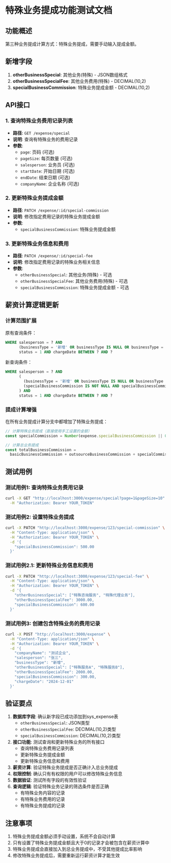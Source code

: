 # 特殊业务提成功能测试文档

## 功能概述
第三种业务提成计算方式：特殊业务提成，需要手动输入提成金额。

## 新增字段
1. **otherBusinessSpecial**: 其他业务(特殊) - JSON数组格式
2. **otherBusinessSpecialFee**: 其他业务费用(特殊) - DECIMAL(10,2)
3. **specialBusinessCommission**: 特殊业务提成金额 - DECIMAL(10,2)

## API接口

### 1. 查询特殊业务费用记录列表
- **路径**: `GET /expense/special`
- **说明**: 查询有特殊业务的费用记录
- **参数**:
  - `page`: 页码 (可选)
  - `pageSize`: 每页数量 (可选)
  - `salesperson`: 业务员 (可选)
  - `startDate`: 开始日期 (可选)
  - `endDate`: 结束日期 (可选)
  - `companyName`: 企业名称 (可选)

### 2. 更新特殊业务提成金额
- **路径**: `PATCH /expense/:id/special-commission`
- **说明**: 修改指定费用记录的特殊业务提成金额
- **参数**:
  - `specialBusinessCommission`: 特殊业务提成金额

### 3. 更新特殊业务信息和费用
- **路径**: `PATCH /expense/:id/special-fee`
- **说明**: 修改指定费用记录的特殊业务相关信息
- **参数**:
  - `otherBusinessSpecial`: 其他业务(特殊) - 可选
  - `otherBusinessSpecialFee`: 其他业务费用(特殊) - 可选
  - `specialBusinessCommission`: 特殊业务提成金额 - 可选

## 薪资计算逻辑更新

### 计算范围扩展
原有查询条件：
```sql
WHERE salesperson = ? AND 
      (businessType = '新增' OR businessType IS NULL OR businessType = '') AND 
      status = 1 AND chargeDate BETWEEN ? AND ?
```

新查询条件：
```sql
WHERE salesperson = ? AND 
      (
        (businessType = '新增' OR businessType IS NULL OR businessType = '') OR
        (specialBusinessCommission IS NOT NULL AND specialBusinessCommission > 0)
      ) AND 
      status = 1 AND chargeDate BETWEEN ? AND ?
```

### 提成计算增强
在所有业务提成计算分支中都增加了特殊业务提成：
```typescript
// 计算特殊业务提成（直接使用手工设置的金额）
const specialCommission = Number(expense.specialBusinessCommission || 0);

// 计算总业务提成
const totalBusinessCommission = 
  basicBusinessCommission + outsourceBusinessCommission + specialCommission;
```

## 测试用例

### 测试用例1: 查询特殊业务费用记录
```bash
curl -X GET "http://localhost:3000/expense/special?page=1&pageSize=10" \
  -H "Authorization: Bearer YOUR_TOKEN"
```

### 测试用例2: 设置特殊业务提成
```bash
curl -X PATCH "http://localhost:3000/expense/123/special-commission" \
  -H "Content-Type: application/json" \
  -H "Authorization: Bearer YOUR_TOKEN" \
  -d '{
    "specialBusinessCommission": 500.00
  }'
```

### 测试用例2.1: 更新特殊业务信息和费用
```bash
curl -X PATCH "http://localhost:3000/expense/123/special-fee" \
  -H "Content-Type: application/json" \
  -H "Authorization: Bearer YOUR_TOKEN" \
  -d '{
    "otherBusinessSpecial": ["特殊咨询服务", "特殊代理业务"],
    "otherBusinessSpecialFee": 3000.00,
    "specialBusinessCommission": 600.00
  }'
```

### 测试用例3: 创建包含特殊业务的费用记录
```bash
curl -X POST "http://localhost:3000/expense" \
  -H "Content-Type: application/json" \
  -H "Authorization: Bearer YOUR_TOKEN" \
  -d '{
    "companyName": "测试企业",
    "salesperson": "张三",
    "businessType": "新增",
    "otherBusinessSpecial": ["特殊服务A", "特殊服务B"],
    "otherBusinessSpecialFee": 2000.00,
    "specialBusinessCommission": 300.00,
    "chargeDate": "2024-12-01"
  }'
```

## 验证要点

1. **数据库字段**: 确认新字段已成功添加到sys_expense表
   - `otherBusinessSpecial`: JSON类型
   - `otherBusinessSpecialFee`: DECIMAL(10,2)类型  
   - `specialBusinessCommission`: DECIMAL(10,2)类型
2. **接口功能**: 测试查询和更新特殊业务的所有接口
   - 查询特殊业务费用记录列表
   - 更新特殊业务提成金额
   - 更新特殊业务信息和费用
3. **薪资计算**: 验证特殊业务提成是否正确计入总业务提成
4. **权限控制**: 确认只有有权限的用户可以修改特殊业务信息
5. **数据验证**: 测试所有字段的有效性验证
6. **查询逻辑**: 验证特殊业务记录的筛选条件是否正确
   - 有特殊业务内容的记录
   - 有特殊业务费用的记录
   - 有特殊业务提成的记录

## 注意事项

1. 特殊业务提成金额必须手动设置，系统不会自动计算
2. 只有设置了特殊业务提成金额且大于0的记录才会被包含在薪资计算中
3. 特殊业务提成会直接加入到总业务提成中，不受其他提成比率影响
4. 修改特殊业务提成后，需要重新运行薪资计算才能生效 